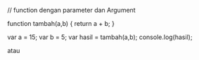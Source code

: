 // function dengan parameter dan Argument


function tambah(a,b) {
    return a + b;
  }
  
  var a = 15;
  var b = 5;
  var hasil = tambah(a,b);
  console.log(hasil);

atau

<html>
<head>
	<script type="text/javascript">
		function hitung(param1, param2) {
			return param1+param2;
		}

		console.log(hitung(5,5));
	</script>
</head>
</html>


//Function untuk mencetak array dalam String
//run this code using jscompiler

function namaMinuman() {
    let a = ["Teh ", "Kopi ", "Boba ", "Sprite ", "Fanta "];
    let txt = "";
    for (let i = 0; i < a.length; i++) {
      txt += a[i];
    }
    return txt.toString();
  }
  console.log(namaMinuman());
